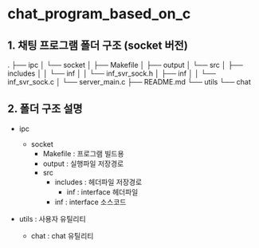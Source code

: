 # chat_program_based_on_c

## 1. 채팅 프로그램 폴더 구조 (socket 버전)

.
├── ipc
│   └── socket
│       ├── Makefile
│       ├── output
│       └── src
│           ├── includes
│           │   └── inf
│           │       └── inf_svr_sock.h
│           ├── inf
│           │   └── inf_svr_sock.c
│           └── server_main.c
├── README.md
└── utils
    └── chat



## 2. 폴더 구조 설명
- ipc
    - socket
        - Makefile      : 프로그램 빌드용
        - output        : 실행파일 저장경로
        - src           
            - includes  : 헤더파일 저장경로
                - inf   : interface 헤더파일
            - inf       : interface 소스코드

- utils                 : 사용자 유틸리티
    - chat              : chat 유틸리티
